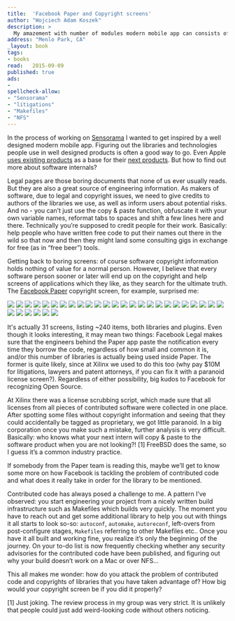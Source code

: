 ```yaml
---
title:	'Facebook Paper and Copyright screens'
author: "Wojciech Adam Koszek"
description: >
  My amazement with number of modules modern mobile app can consists of.
address: "Menlo Park, CA"
_layout: book
tags:
- books
read:	2015-09-09
published: true
ads:
- 
spellcheck-allow:
- "Sensorama"
- "litigations"
- "Makefiles"
- "NFS"
---
```


In the process of working on [Sensorama](http://www.sensorama.org) I
wanted to get inspired by a well designed modern mobile app. Figuring
out the libraries and technologies people use in well designed products
is often a good way to go. Even Apple [uses existing
products](https://developer.apple.com/videos/wwdc/2014/?include=223) as
a base for their [next
products](https://developer.apple.com/videos/wwdc/2015/?id=801). But
how to find out more about software internals?

Legal pages are those boring documents that none of us ever usually
reads. But they are also a great source of engineering information. As
makers of software, due to legal and copyright issues, we need to give
credits to authors of the libraries we use, as well as inform users
about potential risks. And no - you can’t just use the copy & paste
function, obfuscate it with your own variable names, reformat tabs to
spaces and shift a few lines here and there. Technically you’re supposed
to credit people for their work. Basically: help people who have written
free code to put their names out there in the wild so that now and then
they might land some consulting gigs in exchange for free (as in “free
beer”) tools.

Getting back to boring screens: of course software copyright information
holds nothing of value for a normal person. However, I believe that
every software person sooner or later will end up on the copyright and
help screens of applications which they like, as they search for the
ultimate truth. The [Facebook Paper](https://www.facebook.com/paper)
copyright screen, for example, surprised me:


![](2015-09-08-copyright-screen-of-facebook-paper/image01.jpg)
![](2015-09-08-copyright-screen-of-facebook-paper/image13.jpg)
![](2015-09-08-copyright-screen-of-facebook-paper/image59.jpg)
![](2015-09-08-copyright-screen-of-facebook-paper/image15.jpg)
![](2015-09-08-copyright-screen-of-facebook-paper/image04.jpg)
![](2015-09-08-copyright-screen-of-facebook-paper/image11.jpg)
![](2015-09-08-copyright-screen-of-facebook-paper/image28.jpg)
![](2015-09-08-copyright-screen-of-facebook-paper/image56.jpg)
![](2015-09-08-copyright-screen-of-facebook-paper/image61.jpg)
![](2015-09-08-copyright-screen-of-facebook-paper/image39.jpg)
![](2015-09-08-copyright-screen-of-facebook-paper/image14.jpg)
![](2015-09-08-copyright-screen-of-facebook-paper/image45.jpg)
![](2015-09-08-copyright-screen-of-facebook-paper/image21.jpg)
![](2015-09-08-copyright-screen-of-facebook-paper/image23.jpg)
![](2015-09-08-copyright-screen-of-facebook-paper/image53.jpg)
![](2015-09-08-copyright-screen-of-facebook-paper/image12.jpg)
![](2015-09-08-copyright-screen-of-facebook-paper/image37.jpg)
![](2015-09-08-copyright-screen-of-facebook-paper/image31.jpg)
![](2015-09-08-copyright-screen-of-facebook-paper/image57.jpg)
![](2015-09-08-copyright-screen-of-facebook-paper/image41.jpg)
![](2015-09-08-copyright-screen-of-facebook-paper/image16.jpg)
![](2015-09-08-copyright-screen-of-facebook-paper/image49.jpg)
![](2015-09-08-copyright-screen-of-facebook-paper/image35.jpg)
![](2015-09-08-copyright-screen-of-facebook-paper/image33.jpg)
![](2015-09-08-copyright-screen-of-facebook-paper/image55.jpg)
![](2015-09-08-copyright-screen-of-facebook-paper/image32.jpg)
![](2015-09-08-copyright-screen-of-facebook-paper/image43.jpg)
![](2015-09-08-copyright-screen-of-facebook-paper/image19.jpg)
![](2015-09-08-copyright-screen-of-facebook-paper/image50.jpg)
![](2015-09-08-copyright-screen-of-facebook-paper/image34.jpg)
![](2015-09-08-copyright-screen-of-facebook-paper/image17.jpg)

It's actually 31 screens, listing ~240 items, both libraries and
plugins. Even though it looks interesting, it may mean two things:
Facebook Legal makes sure that the engineers behind the Paper app paste
the notification every time they borrow the code, regardless of how
small and common it is, and/or this number of libraries is actually
being used inside Paper. The former is quite likely, since at Xilinx we
used to do this too (why pay $10M for litigations, lawyers and patent
attorneys, if you can fix it with a paranoid license screen?).
Regardless of either possibility, big kudos to Facebook for recognizing
Open Source.

At Xilinx there was a license scrubbing script, which made sure that all
licenses from all pieces of contributed software were collected in one
place. After spotting some files without copyright information and
seeing that they could accidentally be tagged as proprietary, we got
little paranoid. In a big corporation once you make such a mistake,
further analysis is very difficult. Basically: who knows what your next
intern will copy & paste to the software product when you are not
looking?! [1] FreeBSD does the same, so I guess it’s a common industry
practice.

If somebody from the Paper team is reading this, maybe we’ll get to know
some more on how Facebook is tackling the problem of contributed code
and what does it really take in order for the library to be mentioned.

Contributed code has always posed a challenge to me. A pattern I’ve
observed: you start engineering your project from a nicely written build
infrastructure such as Makefiles which builds very quickly. The moment
you have to reach out and get some additional library to help you out
with things it all starts to look so-so: `autoconf`, `automake`,
`autoreconf`, left-overs from post-configure stages, `Makefiles`
referring to other Makefiles etc.. Once you have it all built and
working fine, you realize it’s only the beginning of the journey. On
your to-do list is now frequently checking whether any security
advisories for the contributed code have been published, and figuring
out why your build doesn’t work on a Mac or over NFS…

This all makes me wonder: how do you attack the problem of contributed
code and copyrights of libraries that you have taken advantage of? How
big would your copyright screen be if you did it properly?

[1] Just joking. The review process in my group was very strict. It is
unlikely that people could just add weird-looking code without others
noticing.
